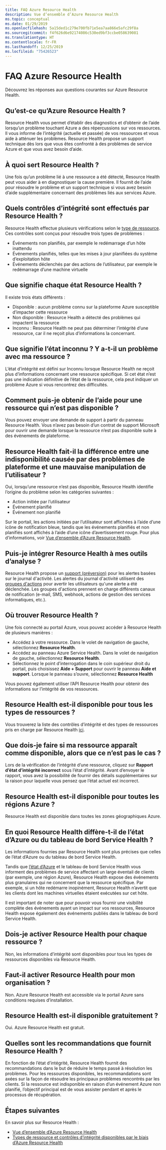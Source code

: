 ```yaml
---
title: FAQ Azure Resource Health
description: Vue d’ensemble d’Azure Resource Health
ms.topic: conceptual
ms.date: 01/29/2019
ms.openlocfilehash: 5a15ded1c279e700fb71e5ea7aa866e5afc29f8a
ms.sourcegitcommit: f4f626d6e92174086c530ed9bf3ccbe058639081
ms.translationtype: HT
ms.contentlocale: fr-FR
ms.lasthandoff: 12/25/2019
ms.locfileid: "75426523"
---
```

# <a name="azure-resource-health-faq"></a>FAQ Azure Resource Health
Découvrez les réponses aux questions courantes sur Azure Resource Health.

## <a name="what-is-azure-resource-health"></a>Qu’est-ce qu’Azure Resource Health ?
Resource Health vous permet d’établir des diagnostics et d’obtenir de l’aide lorsqu’un problème touchant Azure a des répercussions sur vos ressources. Il vous informe de l’intégrité (actuelle et passée) de vos ressources et vous aide à atténuer les problèmes. Resource Health propose un support technique dès lors que vous êtes confronté à des problèmes de service Azure et que vous avez besoin d’aide.  

## <a name="what-is-the-resource-health-intended-for"></a>À quoi sert Resource Health ?
Une fois qu’un problème lié à une ressource a été détecté, Resource Health peut vous aider à en diagnostiquer la cause première. Il fournit de l’aide pour résoudre le problème et un support technique si vous avez besoin d’aide supplémentaire concernant des problèmes liés aux services Azure.

## <a name="what-health-checks-are-performed-by-resource-health"></a>Quels contrôles d’intégrité sont effectués par Resource Health ?
Resource Health effectue plusieurs vérifications selon le [type de ressource](resource-health-checks-resource-types.md). Ces contrôles sont conçus pour résoudre trois types de problèmes : 
- Événements non planifiés, par exemple le redémarrage d’un hôte inattendu
- Événements planifiés, telles que les mises à jour planifiées du système d’exploitation hôte
- Événements déclenchés par des actions de l’utilisateur, par exemple le redémarrage d’une machine virtuelle

## <a name="what-does-each-of-the-health-status-mean"></a>Que signifie chaque état Resource Health ?
Il existe trois états différents :
- Disponible : aucun problème connu sur la plateforme Azure susceptible d’impacter cette ressource
- Non disponible : Resource Health a détecté des problèmes qui impactent la ressource
- Inconnu : Resource Health ne peut pas déterminer l’intégrité d’une ressource, car il ne reçoit plus d’informations la concernant. 

## <a name="what-does-the-unknown-status-mean-is-something-wrong-with-my-resource"></a>Que signifie l’état inconnu ? Y a-t-il un problème avec ma ressource ?
L’état d’intégrité est défini sur Inconnu lorsque Resource Health ne reçoit plus d’informations concernant une ressource spécifique. Si cet état n’est pas une indication définitive de l’état de la ressource, cela peut indiquer un problème Azure si vous rencontrez des difficultés.

## <a name="how-can-i-get-help-for-a-resource-that-is-unavailable"></a>Comment puis-je obtenir de l’aide pour une ressource qui n’est pas disponible ?
Vous pouvez envoyer une demande de support à partir du panneau Resource Health. Vous n’avez pas besoin d’un contrat de support Microsoft pour ouvrir une demande lorsque la ressource n’est pas disponible suite à des événements de plateforme.

## <a name="does-resource-health-differentiate-between-unavailability-cased-by-platform-problems-versus-something-i-did"></a>Resource Health fait-il la différence entre une indisponibilité causée par des problèmes de plateforme et une mauvaise manipulation de l’utilisateur ?
Oui, lorsqu’une ressource n’est pas disponible, Resource Health identifie l’origine du problème selon les catégories suivantes : 
-   Action initiée par l’utilisateur
-   Événement planifié 
-   Événement non planifié

Sur le portail, les actions initiées par l’utilisateur sont affichées à l’aide d’une icône de notification bleue, tandis que les événements planifiés et non planifiés sont affichés à l’aide d’une icône d’avertissement rouge. Pour plus d’informations, voir [Vue d’ensemble d’Azure Resource Health](Resource-health-overview.md).  

## <a name="can-i-integrate-resource-health-with-my-monitoring-tools"></a>Puis-je intégrer Resource Health à mes outils d’analyse ?
Resource Health propose un [support (préversion)](resource-health-alert-arm-template-guide.md) pour les alertes basées sur le journal d'activité. Les alertes du journal d'activité utilisent des [groupes d'actions](https://docs.microsoft.com/azure/azure-monitor/platform/action-groups) pour avertir les utilisateurs qu'une alerte a été déclenchée. Les groupes d'actions prennent en charge différents canaux de notification (e-mail, SMS, webhook, actions de gestion des services informatiques, etc.).

## <a name="where-do-i-find-resource-health"></a>Où trouver Resource Health ?
Une fois connecté au portail Azure, vous pouvez accéder à Resource Health de plusieurs manières :
- Accédez à votre ressource. Dans le volet de navigation de gauche, sélectionnez **Resource Health**.
- Accédez au panneau Azure Service Health.  Dans le volet de navigation de gauche, sélectionnez **Resource Health**.
- Sélectionnez le point d’interrogation dans le coin supérieur droit du portail, puis choisissez **Aide + Support** pour ouvrir le panneau **Aide et support**. Lorsque le panneau s’ouvre, sélectionnez **Resource Health**

Vous pouvez également utiliser l’API Resource Health pour obtenir des informations sur l’intégrité de vos ressources.

## <a name="is-resource-health-available-for-all-resource-types"></a>Resource Health est-il disponible pour tous les types de ressources ?
Vous trouverez la liste des contrôles d’intégrité et des types de ressources pris en charge par Resource Health [ici](resource-health-checks-resource-types.md).

## <a name="what-should-i-do-if-my-resource-is-showing-available-but-i-believe-it-is-not"></a>Que dois-je faire si ma ressource apparaît comme disponible, alors que ce n’est pas le cas ?
Lors de la vérification de l’intégrité d’une ressource, cliquez sur **Rapport d’état d’intégrité incorrect** sous l’état d’intégrité. Avant d’envoyer le rapport, vous avez la possibilité de fournir des détails supplémentaires sur la raison pour laquelle vous pensez que l’état actuel est incorrect.

## <a name="is-resource-health-available-for-all-azure-regions"></a>Resource Health est-il disponible pour toutes les régions Azure ? 
Resource Health est disponible dans toutes les zones géographiques Azure.

## <a name="how-is-resource-health-different-from-azure-status-or-the-service-health-dashboard"></a>En quoi Resource Health diffère-t-il de l’état d’Azure ou du tableau de bord Service Health ?
Les informations fournies par Resource Health sont plus précises que celles de l’état d’Azure ou du tableau de bord Service Health.

Tandis que [l’état d’Azure](https://status.azure.com) et le tableau de bord Service Health vous informent des problèmes de service affectant un large éventail de clients (par exemple, une région Azure), Resource Health expose des événements plus granulaires qui ne concernent que la ressource spécifique. Par exemple, si un hôte redémarre inopinément, Resource Health n’avertit que les clients dont les machines virtuelles étaient exécutées sur cet hôte.

Il est important de noter que pour pouvoir vous fournir une visibilité complète des événements ayant un impact sur vos ressources, Resource Health expose également des événements publiés dans le tableau de bord Service Health.

## <a name="do-i-need-to-activate-resource-health-for-each-resource"></a>Dois-je activer Resource Health pour chaque ressource ?
Non, les informations d’intégrité sont disponibles pour tous les types de ressources disponibles via Resource Health. 

## <a name="do-we-need-to-enable-resource-health-for-my-organization"></a>Faut-il activer Resource Health pour mon organisation ?
Non.  Azure Resource Health est accessible via le portail Azure sans conditions requises d’installation.

## <a name="is-resource-health-available-free-of-charge"></a>Resource Health est-il disponible gratuitement ?
Oui.  Azure Resource Health est gratuit.

## <a name="what-are-the-recommendations-that-resource-health-provides"></a>Quelles sont les recommandations que fournit Resource Health ?
En fonction de l’état d’intégrité, Resource Health fournit des recommandations dans le but de réduire le temps passé à résolution les problèmes. Pour les ressources disponibles, les recommandations sont axées sur la façon de résoudre les principaux problèmes rencontrés par les clients. Si la ressource est indisponible en raison d’un événement Azure non planifié, l’objectif principal est de vous assister pendant et après le processus de récupération. 

## <a name="next-steps"></a>Étapes suivantes

En savoir plus sur Resource Health :
-  [Vue d’ensemble d’Azure Resource Health](Resource-health-overview.md)
-  [Types de ressource et contrôles d’intégrité disponibles par le biais d’Azure Resource Health](resource-health-checks-resource-types.md)
